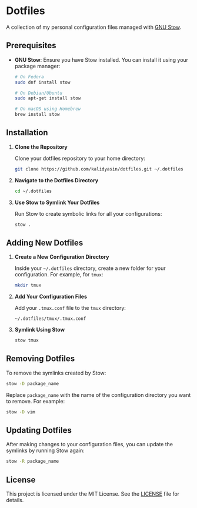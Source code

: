 # Dotfiles

A collection of my personal configuration files managed with [GNU Stow](https://www.gnu.org/software/stow/).

## Prerequisites

- **GNU Stow**: Ensure you have Stow installed. You can install it using your package manager:

  ```bash
  # On Fedora
  sudo dnf install stow

  # On Debian/Ubuntu
  sudo apt-get install stow

  # On macOS using Homebrew
  brew install stow
  ```

## Installation

1. **Clone the Repository**

    Clone your dotfiles repository to your home directory:

    ```bash
    git clone https://github.com/kalidyasin/dotfiles.git ~/.dotfiles
    ```

2. **Navigate to the Dotfiles Directory**

    ```bash
    cd ~/.dotfiles
    ```

3. **Use Stow to Symlink Your Dotfiles**

    Run Stow to create symbolic links for all your configurations:

    ```bash
    stow .
    ```

## Adding New Dotfiles

1. **Create a New Configuration Directory**

    Inside your `~/.dotfiles` directory, create a new folder for your configuration. For example, for `tmux`:

    ```bash
    mkdir tmux
    ```

2. **Add Your Configuration Files**

    Add your `.tmux.conf` file to the `tmux` directory:

    ```
    ~/.dotfiles/tmux/.tmux.conf
    ```

3. **Symlink Using Stow**

    ```bash
    stow tmux
    ```

## Removing Dotfiles

To remove the symlinks created by Stow:

```bash
stow -D package_name
```

Replace `package_name` with the name of the configuration directory you want to remove. For example:

```bash
stow -D vim
```

## Updating Dotfiles

After making changes to your configuration files, you can update the symlinks by running Stow again:

```bash
stow -R package_name
```

## License

This project is licensed under the MIT License. See the [LICENSE](LICENSE) file for details.
